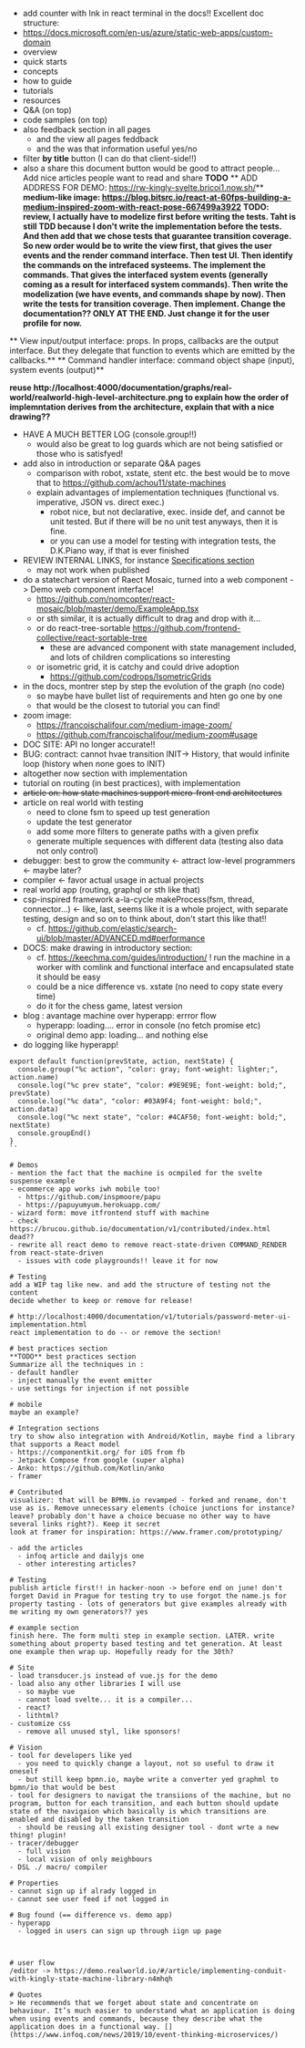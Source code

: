 - add counter with Ink in react terminal in the docs!!
Excellent doc structure:
- https://docs.microsoft.com/en-us/azure/static-web-apps/custom-domain
- overview
- quick starts
- concepts
- how to guide
- tutorials
- resources
- Q&A (on top)
- code samples (on top)
- also feedback section in all pages
  - and the view all pages feddback
  - and the was that information useful yes/no
- filter **by title** button (I can do that client-side!!)
- also a share this document button would be good to attract people... Add nice articles people want to read and share 
**TODO**
** ADD ADDRESS FOR DEMO: https://rw-kingly-svelte.bricoi1.now.sh/**
**medium-like image: https://blog.bitsrc.io/react-at-60fps-building-a-medium-inspired-zoom-with-react-pose-667499a3922**
**TODO: review, I actually have to modelize first before writing the tests. Taht is still TDD because I don't write the implementation before the tests. And then add that we chose tests that guarantee transition coverage. So new order would be to write the view first, that gives the user events and the render command interface. Then test UI. Then identify the commands on the intrefaced systeems. The implement the commands. That gives the interfaced system events (generally coming as a result for interfaced system commands). Then write the modelization (we have events, and commands shape by now). Then write the tests for transition coverage. Then implement. Change the documentation?? ONLY AT THE END. Just change it for the user profile for now.**

** View input/output interface: props. In props, callbacks are the output interface. But they delegate that function to events which are emitted by the callbacks.**
** Command handler interface: command object shape (input), system events (output)**

**reuse http://localhost:4000/documentation/graphs/real-world/realworld-high-level-architecture.png to explain how the order of implemntation derives from the architecture, explain that with a nice drawing??** 

- HAVE A MUCH BETTER LOG (console.group!!)
  - would also be great to log guards which are not being satisfied or those who is satisfyed!
- add also in introduction or separate Q&A pages
  - comparison with robot, xstate, stent etc. the best would be to move that to https://github.com/achou11/state-machines
  - explain advantages of implementation techniques (functional vs. imperative, JSON vs. direct exec.)
    - robot nice, but not declarative, exec. inside def, and cannot be unit tested. But if there will be no unit test anyways, then it is fine.
    - or you can use  a model for testing with integration tests, the D.K.Piano way, if that is ever finished 
- REVIEW INTERNAL LINKS, for instance [Specifications section](/real-world.html#Specifications)
  - may not work when published
- do a statechart version of Raect Mosaic, turned into a web component -> Demo web component interface!
  - https://github.com/nomcopter/react-mosaic/blob/master/demo/ExampleApp.tsx
  - or sth similar, it is actually difficult to drag and drop with it...
  - or do react-tree-sortable https://github.com/frontend-collective/react-sortable-tree
    - these are advanced component with state management included, and lots of children complications so interesting
  - or isometric grid, it is catchy and could drive adoption
    - https://github.com/codrops/IsometricGrids
- in the docs, montrer step by step the evolution of the graph (no code)
  - so maybe have bullet list of requirements and hten go one by one
  - that would be the closest to tutorial you can find!
- zoom image:
  - https://francoischalifour.com/medium-image-zoom/
  - https://github.com/francoischalifour/medium-zoom#usage
- DOC SITE: API no longer accurate!!
- BUG: contract: cannot hvae transition INIT-> History, that would infinite loop (history when none goes to INIT) 
- altogether now section with implementation
- tutorial on routing (in best practices), with implementation
- ~~article on: how state machines support micro-front end architectures~~
- article on real world with testing
  - need to clone fsm to speed up test generation
  - update the test generator
  - add some more filters to generate paths with a given prefix
  - generate multiple sequences with different data (testing also data not only control)
- debugger: best to grow the community <- attract low-level programmers <- maybe later?
- compiler <- favor actual usage in actual projects
- real world app (routing, graphql or sth like that)
- csp-inspired framework a-la-cycle makeProcess(fsm, thread, connector...) <- like, last, seems like it is a whole project, with separate testing, design and so on to think about, don't start this like that!!
  - cf. https://github.com/elastic/search-ui/blob/master/ADVANCED.md#performance
- DOCS: make drawing in introductory section:
  - cf. https://keechma.com/guides/introduction/
! run the machine in a worker with comlink and functional interface and encapsulated state it should be easy
  - could be a nice difference vs. xstate (no need to copy state every time)
  - do it for the chess game, latest version
- blog : avantage machine over hyperapp: errror flow
  - hyperapp: loading.... error in console (no fetch promise etc)
  - original demo app: loading... and nothing else
- do logging like hyperapp!
````
export default function(prevState, action, nextState) {
  console.group("%c action", "color: gray; font-weight: lighter;", action.name)
  console.log("%c prev state", "color: #9E9E9E; font-weight: bold;", prevState)
  console.log("%c data", "color: #03A9F4; font-weight: bold;", action.data)
  console.log("%c next state", "color: #4CAF50; font-weight: bold;", nextState)
  console.groupEnd()
}
``

# Demos
- mention the fact that the machine is ocmpiled for the svelte suspense example
- ecommerce app works iwh mobile too!
  - https://github.com/inspmoore/papu
  - https://papuyumyum.herokuapp.com/
- wizard form: move itfrontend stuff with machine
- check https://brucou.github.io/documentation/v1/contributed/index.html dead??
- rewrite all react demo to remove react-state-driven COMMAND_RENDER from react-state-driven
  - issues with code playgrounds!! leave it for now 
  
# Testing
add a WIP tag like new. and add the structure of testing not the content
decide whether to keep or remove for release!

# http://localhost:4000/documentation/v1/tutorials/password-meter-ui-implementation.html
react implementation to do -- or remove the section!

# best practices section
**TODO** best practices section
Summarize all the techniques in :
- default handler
- inject manually the event emitter
- use settings for injection if not possible

# mobile
maybe an example?

# Integration sections
try to show also integration with Android/Kotlin, maybe find a library that supports a React model 
- https://componentkit.org/ for iOS from fb
- Jetpack Compose from google (super alpha)
- Anko: https://github.com/Kotlin/anko
- framer

# Contributed
visualizer: that will be BPMN.io revamped - forked and rename, don't use as is. Remove unnecessary elements (choice junctions for instance? leave? probably don't have a choice becuase no other way to have several links right?). Keep it secret
look at framer for inspiration: https://www.framer.com/prototyping/

- add the articles
  - infoq article and dailyjs one
  - other interesting articles?

# Testing
publish article first!! in hacker-noon -> before end on june! don't forget David in Prague for testing try to use forgot the name.js for property tasting - lots of generators but give examples already with me writing my own generators?? yes 

# example section
finish here. The form multi step in example section. LATER. write something about property based testing and tet generation. At least one example then wrap up. Hopefully ready for the 30th?

# Site
- load transducer.js instead of vue.js for the demo
- load also any other libraries I will use
  - so maybe vue
  - cannot load svelte... it is a compiler...
  - react?
  - lithtml?
- customize css
  - remove all unused styl, like sponsors!

# Vision
- tool for developers like yed
  - you need to quickly change a layout, not so useful to draw it oneself
  - but still keep bpmn.io, maybe write a converter yed graphml to bpmn/io that would be best
- tool for designers to navigat the transiions of the machine, but no program, button for each transition, and each button should update state of the navigaion which basically is which transitions are enabled and disabled by the taken transition
  - should be reusing all existing designer tool - dont wrte a new thing! plugin!
- tracer/debugger
  - full vision
  - local vision of only meighbours
- DSL ./ macro/ compiler

# Properties
- cannot sign up if alrady logged in
- cannot see user feed if not logged in

# Bug found (== difference vs. demo app)
- hyperapp
  - logged in users can sign up through iign up page



# user flow
/editor -> https://demo.realworld.io/#/article/implementing-conduit-with-kingly-state-machine-library-n4mhqh

# Quotes
> He recommends that we forget about state and concentrate on behaviour. It’s much easier to understand what an application is doing when using events and commands, because they describe what the application does in a functional way. [](https://www.infoq.com/news/2019/10/event-thinking-microservices/)
